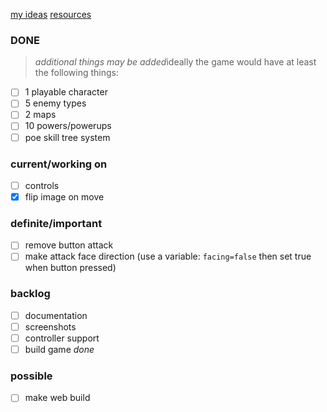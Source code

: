 [my ideas](/ideas.md)
[resources](/rsrc.md)

### DONE
> *additional things may be added*ideally the game would have at least the following things:  
- [ ] 1 playable character
- [ ] 5 enemy types
- [ ] 2 maps
- [ ] 10 powers/powerups
- [ ] poe skill tree system

### current/working on
- [ ] controls
- [x] flip image on move

### definite/important
- [ ] remove button attack  
- [ ] make attack face direction (use a variable: `facing=false` then set true when button pressed)

### backlog
- [ ] documentation
- [ ] screenshots
- [ ] controller support
- [ ] build game *done*

### possible
- [ ] make web build